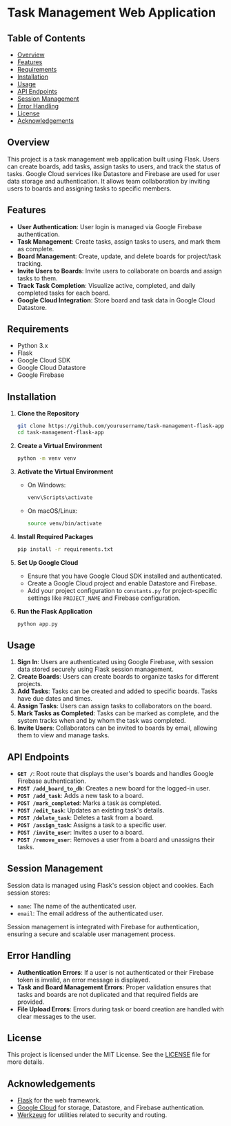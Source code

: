 # Task Management Web Application

## Table of Contents
- [Overview](#overview)
- [Features](#features)
- [Requirements](#requirements)
- [Installation](#installation)
- [Usage](#usage)
- [API Endpoints](#api-endpoints)
- [Session Management](#session-management)
- [Error Handling](#error-handling)
- [License](#license)
- [Acknowledgements](#acknowledgements)

## Overview

This project is a task management web application built using Flask. Users can create boards, add tasks, assign tasks to users, and track the status of tasks. Google Cloud services like Datastore and Firebase are used for user data storage and authentication. It allows team collaboration by inviting users to boards and assigning tasks to specific members.

## Features

- **User Authentication**: User login is managed via Google Firebase authentication.
- **Task Management**: Create tasks, assign tasks to users, and mark them as complete.
- **Board Management**: Create, update, and delete boards for project/task tracking.
- **Invite Users to Boards**: Invite users to collaborate on boards and assign tasks to them.
- **Track Task Completion**: Visualize active, completed, and daily completed tasks for each board.
- **Google Cloud Integration**: Store board and task data in Google Cloud Datastore.

## Requirements

- Python 3.x
- Flask
- Google Cloud SDK
- Google Cloud Datastore
- Google Firebase

## Installation

1. **Clone the Repository**

   ```bash
   git clone https://github.com/yourusername/task-management-flask-app.git
   cd task-management-flask-app
   ```

2. **Create a Virtual Environment**

   ```bash
   python -m venv venv
   ```

3. **Activate the Virtual Environment**

   - On Windows:
     ```bash
     venv\Scripts\activate
     ```
   - On macOS/Linux:
     ```bash
     source venv/bin/activate
     ```

4. **Install Required Packages**

   ```bash
   pip install -r requirements.txt
   ```

5. **Set Up Google Cloud**

   - Ensure that you have Google Cloud SDK installed and authenticated.
   - Create a Google Cloud project and enable Datastore and Firebase.
   - Add your project configuration to `constants.py` for project-specific settings like `PROJECT_NAME` and Firebase configuration.

6. **Run the Flask Application**

   ```bash
   python app.py
   ```

## Usage

1. **Sign In**: Users are authenticated using Google Firebase, with session data stored securely using Flask session management.
2. **Create Boards**: Users can create boards to organize tasks for different projects.
3. **Add Tasks**: Tasks can be created and added to specific boards. Tasks have due dates and times.
4. **Assign Tasks**: Users can assign tasks to collaborators on the board.
5. **Mark Tasks as Completed**: Tasks can be marked as complete, and the system tracks when and by whom the task was completed.
6. **Invite Users**: Collaborators can be invited to boards by email, allowing them to view and manage tasks.

## API Endpoints

- **`GET /`**: Root route that displays the user's boards and handles Google Firebase authentication.
- **`POST /add_board_to_db`**: Creates a new board for the logged-in user.
- **`POST /add_task`**: Adds a new task to a board.
- **`POST /mark_completed`**: Marks a task as completed.
- **`POST /edit_task`**: Updates an existing task's details.
- **`POST /delete_task`**: Deletes a task from a board.
- **`POST /assign_task`**: Assigns a task to a specific user.
- **`POST /invite_user`**: Invites a user to a board.
- **`POST /remove_user`**: Removes a user from a board and unassigns their tasks.

## Session Management

Session data is managed using Flask's session object and cookies. Each session stores:
- `name`: The name of the authenticated user.
- `email`: The email address of the authenticated user.

Session management is integrated with Firebase for authentication, ensuring a secure and scalable user management process.

## Error Handling

- **Authentication Errors**: If a user is not authenticated or their Firebase token is invalid, an error message is displayed.
- **Task and Board Management Errors**: Proper validation ensures that tasks and boards are not duplicated and that required fields are provided.
- **File Upload Errors**: Errors during task or board creation are handled with clear messages to the user.

## License

This project is licensed under the MIT License. See the [LICENSE](LICENSE) file for more details.

## Acknowledgements

- [Flask](https://flask.palletsprojects.com/) for the web framework.
- [Google Cloud](https://cloud.google.com/) for storage, Datastore, and Firebase authentication.
- [Werkzeug](https://werkzeug.palletsprojects.com/) for utilities related to security and routing.

